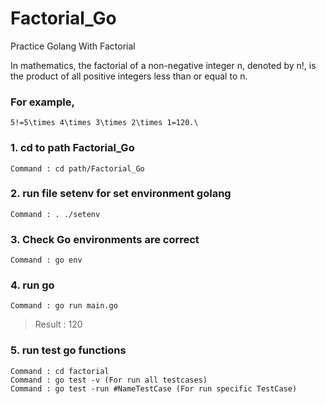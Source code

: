 # Factorial_Go
Practice Golang With Factorial

In mathematics, the factorial of a non-negative integer n, denoted by n!, is the product of all positive integers less than or equal to n. 

### For example,
```
5!=5\times 4\times 3\times 2\times 1=120.\ 
```

### 1. cd to path Factorial_Go
```
Command : cd path/Factorial_Go
```

### 2. run file setenv for set environment golang
```
Command : . ./setenv
```

### 3. Check Go environments are correct
```
Command : go env
```

### 4. run go
```
Command : go run main.go
```
> Result : 120

### 5. run test go functions
```
Command : cd factorial
Command : go test -v (For run all testcases)
Command : go test -run #NameTestCase (For run specific TestCase)
```